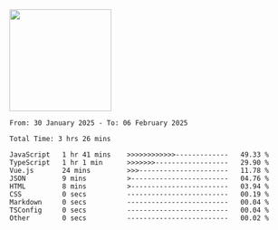 <img height="180em" src="https://github-readme-stats-eight-theta.vercel.app/api?username=bkundev&show_icons=true&theme=radical&include_all_commits=true&count_private=true"/>
<!--START_SECTION:waka-->

```all_time
From: 30 January 2025 - To: 06 February 2025

Total Time: 3 hrs 26 mins

JavaScript   1 hr 41 mins    >>>>>>>>>>>>-------------   49.33 %
TypeScript   1 hr 1 min      >>>>>>>------------------   29.90 %
Vue.js       24 mins         >>>----------------------   11.78 %
JSON         9 mins          >------------------------   04.76 %
HTML         8 mins          >------------------------   03.94 %
CSS          0 secs          -------------------------   00.19 %
Markdown     0 secs          -------------------------   00.04 %
TSConfig     0 secs          -------------------------   00.04 %
Other        0 secs          -------------------------   00.02 %
```

<!--END_SECTION:waka-->